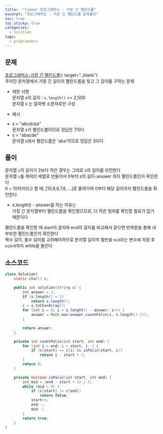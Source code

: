 ```yaml
---
title:  "[java] 프로그래머스 - 가장 긴 팰린드롬"
excerpt: "프로그래머스 - 가장 긴 팰린드롬 문제풀이"
toc: true
toc_sticky: true
categories:
  - Solution
tags:
  - programmers
---
```

## 문제  
[프로그래머스-가장 긴 팰린드롬](https://programmers.co.kr/learn/courses/30/lessons/12904?language=java){: target="_blank"}  
주어진 문자열에서 가장 긴 길이의 팰린드롬을 찾고 그 길이를 구하는 문제  


* 제한 사항  
문자열 s의 길이 : `s.length()` <= 2,500  
문자열 s 는 알파벳 소문자로만 구성  


* 예시  
 - s = "abcdcba"  
   문자열 s가 팰린드롬이므로 정답은 7이다  
  - s = "abacde"  
   문자열 s에서 팰린드롬은 'aba'이므로 정답은 3이다  


## 풀이  
문자열 `s`의 길이가 2보다 작은 경우는 그대로 s의 길이를 리턴한다  
문자열 `s`를 캐릭터 배열로 만들어서 0부터 s의 길이-answer 까지 팰린드롬인지 확인한다  
0 ~ 10까지라고 할 때, [10,9,8,7,6, ...]로 줄여가며 0부터 해당 길이까지 팰린드롬을 확인한다  
* s.length() - answer를 하는 이유는  
 가장 긴 문자열부터 팰린드롬을 확인했으므로, 더 작은 범위를 확인할 필요가 없기 때문이다  

팰린드롬을 확인할 때 start의 글자와 end의 글자를 비교해서 같으면 반복문을 통해 내부또한 팰린드롬인지 확인한다  
짝수 길이, 홀수 길이를 고려해야하므로 문자열 길이의 절반을 `mid`라는 변수에 저장 후 `mid>0`까지 while을 돌린다  


## 소스코드  
```java
class Solution{
	static char[] c;

	public int solution(String s) {
		int answer = 1;
		if (s.length() < 2)
			return s.length();
		c = s.toCharArray();
		for (int i = 0; i < s.length() - answer; i++) {
			answer = Math.max(answer,countPalin(i, s.length()-1));
		}

		return answer;
	}

	private int countPalin(int start, int end) {
		for (int i = end; i > start; i--) {
			if (c[start] == c[i] && isPalin(start, i))
				return i - start + 1;
		}
		return 0;
	}

	private boolean isPalin(int start, int end) {
		int mid = (end - start + 1) / 2;
		while (mid > 0) {
			if (c[start] != c[end])
				return false;
			start++;
			end--;
			mid--;
		}
		return true;
	}
}
```